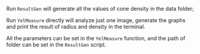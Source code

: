 Run `ResultGen` will generate all the values of cone density in the data folder;

Run `YelMeasure` directly will analyze just one image, generate the graphs and print the result of radius and density in the terminal.

All the parameters can be set in the `YelMeasure` function, and the path of folder can be set in the `ResultGen` script.